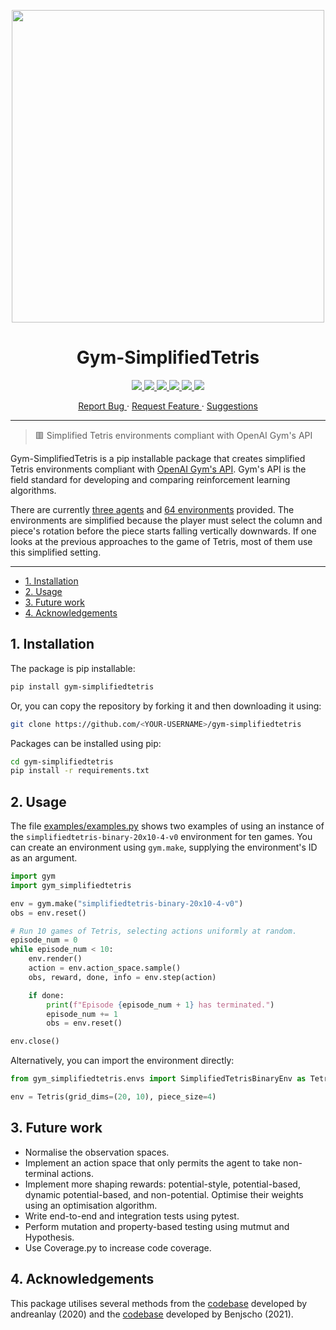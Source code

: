 <p align="center">
  <img src="https://github.com/OliverOverend/gym-simplifiedtetris/raw/master/assets/20x10_4.gif" width="500">
</p>

<h1 align="center">Gym-SimplifiedTetris </h1>

<p align="center">
  <a href="https://www.codefactor.io/repository/github/oliveroverend/gym-simplifiedtetris">
    <img src="https://img.shields.io/codefactor/grade/github/OliverOverend/gym-simplifiedtetris?color=ff69b4&style=for-the-badge">
  </a>
  <a href="https://pypi.org/">
    <img src="https://img.shields.io/pypi/v/gym-simplifiedtetris?style=for-the-badge">
  </a>
  <!-- <a href="https://pypi.org/project/gym-simplifiedtetris/">
    <img src="https://img.shields.io/pypi/pyversions/gym-simplifiedtetris?style=for-the-badge">
  </a> -->
  <a href="/LICENSE.md">
    <img src="https://img.shields.io/github/license/OliverOverend/gym-simplifiedtetris?color=darkred&style=for-the-badge">
  </a>
  <a href="https://github.com/OliverOverend/gym-simplifiedtetris/commits/dev">
    <img src="https://img.shields.io/github/last-commit/OliverOverend/gym-simplifiedtetris/dev?style=for-the-badge">
  </a>
  <a href="https://github.com/OliverOverend/gym-simplifiedtetris/releases">
    <img src="https://img.shields.io/github/release-date/OliverOverend/gym-simplifiedtetris?color=teal  &style=for-the-badge">
  </a>
  <a href="https://github.com/OliverOverend/gym-simplifiedtetris/issues">
    <img src="https://img.shields.io/github/issues-raw/OliverOverend/gym-simplifiedtetris?color=blueviolet&style=for-the-badge">
  </a>
</p>

<p align="center">
  <a href="https://github.com/OliverOverend/gym-simplifiedtetris/issues/new?assignees=OliverOverend&labels=bug&late=BUG_REPORT.md&title=%5BBUG%5D%3A">Report Bug
  </a>
  ·
  <a href="https://github.com/OliverOverend/gym-simplifiedtetris/issues/new?assignees=OliverOverend&labels=enhancement&late=FEATURE_REQUEST.md&title=%5BFEATURE%5D%3A">Request Feature
  </a>
  ·
  <a href="https://github.com/OliverOverend/gym-simplifiedtetris/discussions/new">Suggestions
  </a>
</p>

---

> 🟥 Simplified Tetris environments compliant with OpenAI Gym's API

Gym-SimplifiedTetris is a pip installable package that creates simplified Tetris environments compliant with [OpenAI Gym's API](https://github.com/openai/gym). Gym's API is the field standard for developing and comparing reinforcement learning algorithms.

There are currently [three agents](https://github.com/OliverOverend/gym-simplifiedtetris/blob/master/gym_simplifiedtetris/agents) and [64 environments](https://github.com/OliverOverend/gym-simplifiedtetris/blob/master/gym_simplifiedtetris/envs) provided. The environments are simplified because the player must select the column and piece's rotation before the piece starts falling vertically downwards. If one looks at the previous approaches to the game of Tetris, most of them use this simplified setting.

---

- [1. Installation](#1-installation)
- [2. Usage](#2-usage)
- [3. Future work](#3-future-work)
- [4. Acknowledgements](#4-acknowledgements)

## 1. Installation

The package is pip installable:
```bash
pip install gym-simplifiedtetris
```

Or, you can copy the repository by forking it and then downloading it using:

```bash
git clone https://github.com/<YOUR-USERNAME>/gym-simplifiedtetris
```

Packages can be installed using pip:

```bash
cd gym-simplifiedtetris
pip install -r requirements.txt
```

## 2. Usage

The file [examples/examples.py](https://github.com/OliverOverend/gym-simplifiedtetris/blob/master/examples/examples.py) shows two examples of using an instance of the `simplifiedtetris-binary-20x10-4-v0` environment for ten games. You can create an environment using `gym.make`, supplying the environment's ID as an argument.

```python
import gym
import gym_simplifiedtetris

env = gym.make("simplifiedtetris-binary-20x10-4-v0")
obs = env.reset()

# Run 10 games of Tetris, selecting actions uniformly at random.
episode_num = 0
while episode_num < 10:
    env.render()
    action = env.action_space.sample()
    obs, reward, done, info = env.step(action)

    if done:
        print(f"Episode {episode_num + 1} has terminated.")
        episode_num += 1
        obs = env.reset()

env.close()
```

Alternatively, you can import the environment directly:

```python
from gym_simplifiedtetris.envs import SimplifiedTetrisBinaryEnv as Tetris

env = Tetris(grid_dims=(20, 10), piece_size=4)
```

## 3. Future work

- Normalise the observation spaces.
- Implement an action space that only permits the agent to take non-terminal actions.
- Implement more shaping rewards: potential-style, potential-based, dynamic potential-based, and non-potential. Optimise their weights using an optimisation algorithm.
- Write end-to-end and integration tests using pytest.
- Perform mutation and property-based testing using mutmut and Hypothesis.
- Use Coverage.py to increase code coverage.

## 4. Acknowledgements

This package utilises several methods from the [codebase](https://github.com/andreanlay/tetris-ai-deep-reinforcement-learning) developed by andreanlay (2020) and the [codebase](https://github.com/Benjscho/gym-mdptetris) developed by Benjscho (2021).
